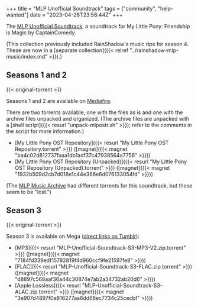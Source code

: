 +++
title = "MLP Unofficial Soundtrack"
tags = ["community", "help-wanted"]
date = "2023-04-26T23:56:44Z"
+++

The [MLP Unofficial Soundtrack](https://mlpost.tumblr.com/), a soundtrack for My Little Pony: Friendship is Magic by CaptainComedy.

(This collection previously included RainShadow's music rips for season 4. These are now in a [separate collection]({{< relref "../rainshadow-mlp-music/index.md" >}}).)

## Seasons 1 and 2

{{< original-torrent >}}

Seasons 1 and 2 are available on [Mediafire](https://www.mediafire.com/?rdhhrpyc0d6d3).

There are two torrents available, one with the files as is and one with the archive files unpacked and organized. (The archive files are unpacked with a [shell script]({{< resurl "unpack-mlpostr.sh" >}}); refer to the comments in the script for more information.)

* [My Little Pony OST Repository]({{< resurl "My Little Pony OST Repository.torrent" >}}) ([magnet]({{< magnet "ba4c02d812737faaa1db1adf37c47938564a7756" >}}))
* [My Little Pony OST Repository (Unpacked)]({{< resurl "My Little Pony OST Repository (Unpacked).torrent" >}}) ([magnet]({{< magnet "1932b509d2cb7d018e1c44e366e6d076133054fd" >}}))

(The [MLP Music Archive](https://web.archive.org/web/20130330071328/http://mlpmusicarchive.com/the-archive) had different torrents for this soundtrack, but these seem to be "lost.")

## Season 3

{{< original-torrent >}}

Season 3 is available on Mega ([direct links on Tumblr](https://mlpost.tumblr.com/post/82467201920/season-3-soundtrack-available)):

* [MP3]({{< resurl "MLP-Unofficial-Soundtrack-S3-MP3-V2.zip.torrent" >}}) ([magnet]({{< magnet "7184fd339edf15782819f4d960ccf9fe21597fe8" >}}))
* [FLAC]({{< resurl "MLP-Unofficial-Soundtrack-S3-FLAC.zip.torrent" >}}) ([magnet]({{< magnet "d8897c568aaf36a44c30874e7ab2a34732ab20d6" >}}))
* [Apple Lossless]({{< resurl "MLP-Unofficial-Soundtrack-S3-ALAC.zip.torrent" >}}) ([magnet]({{< magnet "3e907d4897f0e816277aa6dd68ec7734c25cecbf" >}}))
